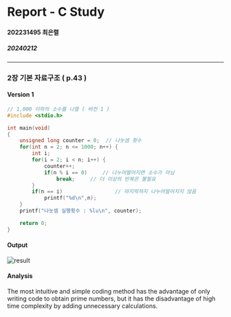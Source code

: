 # Report - C Study

#### 202231495 최은렬
##### 20240212
---
### 2장 기본 자료구조 ( p.43 )
#### Version 1

```c
// 1,000 이하의 소수를 나열 ( 버전 1 )
#include <stdio.h>

int main(void)
{
	unsigned long counter = 0;  // 나눗셈 횟수
	for(int n = 2; n <= 1000; n++) {
        int i;
		for(i = 2; i < n; i++) {
			counter++;
			if(n % i == 0)     // 나누어떨어지면 소수가 아님
				break;     // 더 이상의 반복은 불필요
        }
		if(n == i)                 // 마지막까지 나누어떨어지지 않음
			printf("%d\n",n);
	}
	printf("나눗셈 실행횟수 : %lu\n", counter);

	return 0;
}
```
#### Output
![result]()

#### Analysis
The most intuitive and simple coding method has the advantage of only writing code to obtain prime numbers, but it has the disadvantage of high time complexity by adding unnecessary calculations.
